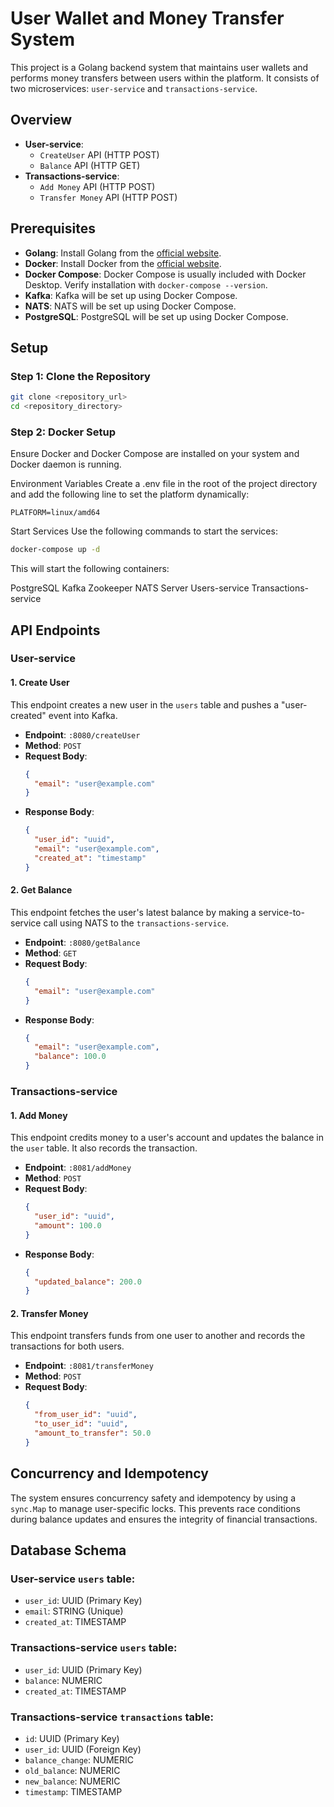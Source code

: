 # User Wallet and Money Transfer System

This project is a Golang backend system that maintains user wallets and performs money transfers between users within the platform. It consists of two microservices: `user-service` and `transactions-service`.

## Overview

- **User-service**:
    - `CreateUser` API (HTTP POST)
    - `Balance` API (HTTP GET)
- **Transactions-service**:
    - `Add Money` API (HTTP POST)
    - `Transfer Money` API (HTTP POST)

## Prerequisites

- **Golang**: Install Golang from the [official website](https://golang.org/dl/).
- **Docker**: Install Docker from the [official website](https://www.docker.com/products/docker-desktop).
- **Docker Compose**: Docker Compose is usually included with Docker Desktop. Verify installation with `docker-compose --version`.
- **Kafka**: Kafka will be set up using Docker Compose.
- **NATS**: NATS will be set up using Docker Compose.
- **PostgreSQL**: PostgreSQL will be set up using Docker Compose.

## Setup

### Step 1: Clone the Repository

```bash
git clone <repository_url>
cd <repository_directory>
```

### Step 2: Docker Setup
Ensure Docker and Docker Compose are installed on your system and Docker daemon is running.

Environment Variables
Create a .env file in the root of the project directory and add the following line to set the platform dynamically:
```env
PLATFORM=linux/amd64
```
Start Services
Use the following commands to start the services:
```bash
docker-compose up -d
```
This will start the following containers:

PostgreSQL
Kafka
Zookeeper
NATS Server
Users-service
Transactions-service


## API Endpoints

### User-service

#### 1. Create User
This endpoint creates a new user in the `users` table and pushes a "user-created" event into Kafka.
- **Endpoint**: `:8080/createUser`
- **Method**: `POST`
- **Request Body**:
  ```json
  {
    "email": "user@example.com"
  }
  ```
- **Response Body**:
  ```json
  {
    "user_id": "uuid",
    "email": "user@example.com",
    "created_at": "timestamp"
  }
  ```

#### 2. Get Balance
This endpoint fetches the user's latest balance by making a service-to-service call using NATS to the `transactions-service`.
- **Endpoint**: `:8080/getBalance`
- **Method**: `GET`
- **Request Body**:
  ```json
  {
    "email": "user@example.com"
  }
  ```
- **Response Body**:
  ```json
  {
    "email": "user@example.com",
    "balance": 100.0
  }
  ```


### Transactions-service

#### 1. Add Money
This endpoint credits money to a user's account and updates the balance in the `user` table. It also records the transaction.
- **Endpoint**: `:8081/addMoney`
- **Method**: `POST`
- **Request Body**:
  ```json
  {
    "user_id": "uuid",
    "amount": 100.0
  }
  ```
- **Response Body**:
  ```json
  {
    "updated_balance": 200.0
  }
  ```


#### 2. Transfer Money
This endpoint transfers funds from one user to another and records the transactions for both users.
- **Endpoint**: `:8081/transferMoney`
- **Method**: `POST`
- **Request Body**:
  ```json
  {
    "from_user_id": "uuid",
    "to_user_id": "uuid",
    "amount_to_transfer": 50.0
  }
  ```

## Concurrency and Idempotency

The system ensures concurrency safety and idempotency by using a `sync.Map` to manage user-specific locks. This prevents race conditions during balance updates and ensures the integrity of financial transactions.

## Database Schema

### User-service `users` table:
- `user_id`: UUID (Primary Key)
- `email`: STRING (Unique)
- `created_at`: TIMESTAMP

### Transactions-service `users` table:
- `user_id`: UUID (Primary Key)
- `balance`: NUMERIC
- `created_at`: TIMESTAMP

### Transactions-service `transactions` table:
- `id`: UUID (Primary Key)
- `user_id`: UUID (Foreign Key)
- `balance_change`: NUMERIC
- `old_balance`: NUMERIC
- `new_balance`: NUMERIC
- `timestamp`: TIMESTAMP
